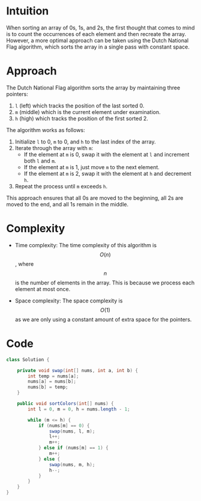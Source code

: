 # Intuition
When sorting an array of 0s, 1s, and 2s, the first thought that comes to mind is to count the occurrences of each element and then recreate the array. However, a more optimal approach can be taken using the Dutch National Flag algorithm, which sorts the array in a single pass with constant space.

# Approach
The Dutch National Flag algorithm sorts the array by maintaining three pointers:
1. `l` (left) which tracks the position of the last sorted 0.
2. `m` (middle) which is the current element under examination.
3. `h` (high) which tracks the position of the first sorted 2.

The algorithm works as follows:
1. Initialize `l` to 0, `m` to 0, and `h` to the last index of the array.
2. Iterate through the array with `m`:
   - If the element at `m` is 0, swap it with the element at `l` and increment both `l` and `m`.
   - If the element at `m` is 1, just move `m` to the next element.
   - If the element at `m` is 2, swap it with the element at `h` and decrement `h`.
3. Repeat the process until `m` exceeds `h`.

This approach ensures that all 0s are moved to the beginning, all 2s are moved to the end, and all 1s remain in the middle.

# Complexity
- Time complexity:
The time complexity of this algorithm is $$O(n)$$, where $$n$$ is the number of elements in the array. This is because we process each element at most once.

- Space complexity:
The space complexity is $$O(1)$$ as we are only using a constant amount of extra space for the pointers.

# Code
```java
class Solution {

    private void swap(int[] nums, int a, int b) {
        int temp = nums[a];
        nums[a] = nums[b];
        nums[b] = temp;
    }

    public void sortColors(int[] nums) {
        int l = 0, m = 0, h = nums.length - 1;

        while (m <= h) {
            if (nums[m] == 0) {
                swap(nums, l, m);
                l++;
                m++;
            } else if (nums[m] == 1) {
                m++;
            } else {
                swap(nums, m, h);
                h--;
            }
        }
    }
}
```